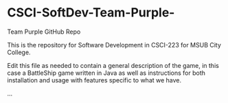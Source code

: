 # CSCI-SoftDev-Team-Purple-
Team Purple GitHub Repo

This is the repository for Software Development in CSCI-223 for MSUB City College.

Edit this file as needed to contain a general description of the game, in this case a BattleShip game written in Java as well as instructions for both installation and usage with features specific to what we have.

...
